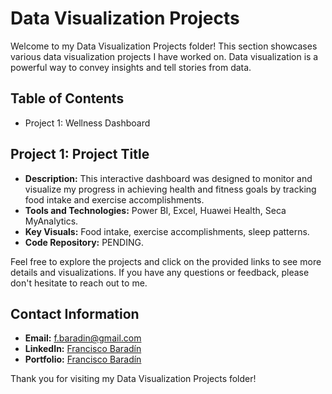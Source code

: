 # Data Visualization Projects

Welcome to my Data Visualization Projects folder! This section showcases various data visualization projects I have worked on. Data visualization is a powerful way to convey insights and tell stories from data.

## Table of Contents
- Project 1: Wellness Dashboard

## Project 1: Project Title
- **Description:** This interactive dashboard was designed to monitor and visualize my progress in achieving health and fitness goals by tracking food intake and exercise accomplishments.
- **Tools and Technologies:** Power BI, Excel, Huawei Health, Seca MyAnalytics.
- **Key Visuals:** Food intake, exercise accomplishments, sleep patterns.
- **Code Repository:** PENDING.

Feel free to explore the projects and click on the provided links to see more details and visualizations. If you have any questions or feedback, please don't hesitate to reach out to me.

## Contact Information
- **Email:** [f.baradin@gmail.com](mailto:f.baradin@gmail.com)
- **LinkedIn:** [Francisco Baradín](https://www.linkedin.com/in/franciscobaradin13256664/)
- **Portfolio:** [Francisco Baradín](https://github.com/FBaradin/Data-Analyst-Portfolio)

Thank you for visiting my Data Visualization Projects folder!
